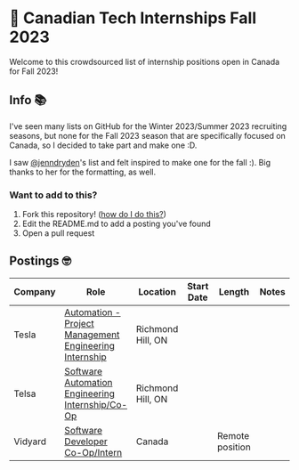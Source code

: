 # 👋 Canadian Tech Internships Fall 2023
Welcome to this crowdsourced list of internship positions open in Canada for Fall 2023!

## Info 📚

I've seen many lists on GitHub for the Winter 2023/Summer 2023 recruiting seasons, but none for the Fall 2023 season that are specifically focused on Canada, so I decided to take part and make one :D.

I saw [@jenndryden](https://github.com/jenndryden)'s list and felt inspired to make one for the fall :). Big thanks to her for the formatting, as well.

### Want to add to this?
1. Fork this repository! ([how do I do this?](https://docs.github.com/en/get-started/quickstart/fork-a-repo))
2. Edit the README.md to add a posting you've found
3. Open a pull request

## Postings 🤓 
| Company | Role | Location | Start Date | Length | Notes                                                                                                     |
| ------------------------- | --------------------------------------------------------------------------------------------------------------------------------------------------------------------------------------------------------------------------------------------------- | ------------------------------------------------------------------------------------------------------------ | -------------- | -------------- | --------------------------------------------------------------------------------------------------------- |
| Tesla | [Automation - Project Management Engineering Internship](https://www.tesla.com/en_CA/careers/search/job/-tesla-toronto-automation-project-management-engineering-internship-fall-2023-173128) | Richmond Hill, ON | | |                                                                  
| Telsa | [Software Automation Engineering Internship/Co-Op](https://www.tesla.com/en_CA/careers/search/job/-tesla-toronto-controls-software-automation-engineering-internship-co-op-fall-2023-173131) | Richmond Hill, ON | | |
| Vidyard | [Software Developer Co-Op/Intern](https://boards.greenhouse.io/vidyard/jobs/4940414) | Canada | | Remote position |
